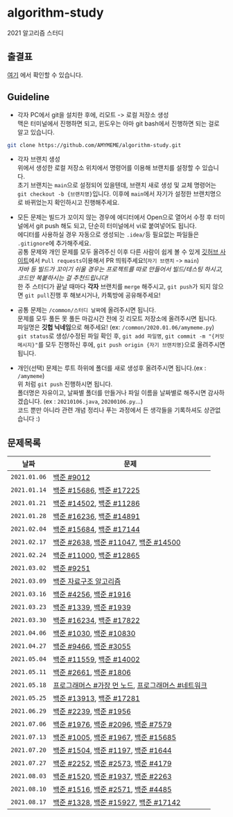 # algorithm-study

2021 알고리즘 스터디

## 출결표

[여기](https://docs.google.com/document/d/1aNvfxmfV1EfTn5taj55e0NNJAZxRZSOedg5M4Rh2S7s/edit?usp=sharing)
에서 확인할 수 있습니다.

## Guideline

- 각자 PC에서 git을 설치한 후에, 리모트 -> 로컬 저장소 생성  
  맥은 터미널에서 진행하면 되고, 윈도우는 아마 git bash에서 진행하면 되는 걸로 알고 있습니다.

```bash
git clone https://github.com/AMYMEME/algorithm-study.git
```

- 각자 브랜치 생성  
  위에서 생성한 로컬 저장소 위치에서 명령어를 이용해 브랜치를 설정할 수 있습니다.  
  초기 브랜치는 `main`으로 설정되어 있을텐데, 브랜치 새로 생성 및 교체 명령어는 `git checkout -b {브랜치명}`입니다.
  이후에 `main`에서 자기가 설정한 브랜치명으로 바뀌었는지 확인하시고 진행해주세요.

- 모든 문제는 빌드가 꼬이지 않는 경우에 에디터에서 Open으로 열어서 수정 후
  터미널에서 git push 해도 되고, 단순히 터미널에서 vi로 붙여넣어도 됩니다.  
  에디터를 사용하실 경우 자동으로 생성되는 `.idea/`등 필요없는 파일들은 `.gitignore`에 추가해주세요.  
  공통 문제와 개인 문제를 모두 올려주신 이후 다른 사람이 쉽게 볼 수 있게 [깃허브 사이트](https://github.com/AMYMEME/algorithm-study/pulls)에서
  `Pull requests`이용해서 PR 띄워주세요!(`자기 브랜치` -> `main`)  
  *자바 등 빌드가 꼬이기 쉬울 경우는 프로젝트를 따로 만들어서 빌드/테스팅 하시고, 코드만 복붙하시는 걸 추천드립니다!*  
  한 주 스터디가 끝날 때마다 **각자** 브랜치를 `merge` 해주시고, `git push`가 되지 않으면 `git pull`진행 후 해보시거나,
  카톡방에 공유해주세요!

- 공통 문제는 `/common/스터디 날짜`에 올려주시면 됩니다.  
  문제를 모두 풀든 못 풀든 마감시간 전에 깃 리모트 저장소에 올려주시면 됩니다.  
  파일명은 **깃헙 닉네임**으로 해주세요! (ex: `/common/2020.01.06/amymeme.py`)  
  `git status`로 생성/수정된 파일 확인 후, `git add 파일명`, `git commit -m "{커밋 메시지}"`를 모두 진행하신 후에,
  `git push origin {자기 브랜치명}`으로 올려주시면 됩니다.

- 개인(선택) 문제는 루트 하위에 폴더를 새로 생성후 올려주시면 됩니다.(ex : `/amymeme`)  
  위 처럼 `git push` 진행하시면 됩니다.  
  폴더명은 자유이고, 날짜별 폴더를 만들거나 파일 이름을 날짜별로 해주시면 감사하겠습니다. (ex : `20210106.java`, `20200106.py`...)  
  코드 뿐만 아니라 관련 개념 정리나 푸는 과정에서 든 생각들을 기록하셔도 상관없습니다 :)

## 문제목록

날짜|문제
---|-------
`2021.01.06`| [백준 #9012](https://www.acmicpc.net/problem/9012)
`2021.01.14`| [백준 #15686](https://www.acmicpc.net/problem/15686), [백준 #17225](https://www.acmicpc.net/problem/17225)
`2021.01.21`| [백준 #14502](https://www.acmicpc.net/problem/14502), [백준 #11286](https://www.acmicpc.net/problem/11286)
`2021.01.28`| [백준 #16236](https://www.acmicpc.net/problem/16236), [백준 #14891](https://www.acmicpc.net/problem/14891)
`2021.02.04`| [백준 #15684](https://www.acmicpc.net./problem/15684), [백준 #17144](https://www.acmicpc.net./problem/17144)
`2021.02.17`| [백준 #2638](https://www.acmicpc.net./problem/2638), [백준 #11047](https://www.acmicpc.net./problem/11047), [백준 #14500](https://www.acmicpc.net./problem/14500)
`2021.02.24`| [백준 #11000](https://www.acmicpc.net./problem/11000), [백준 #12865](https://www.acmicpc.net./problem/12865)
`2021.03.02`| [백준 #9251](https://www.acmicpc.net./problem/9251)
`2021.03.09`| [백준 자료구조 알고리즘](https://www.acmicpc.net/problemset?sort=ac_desc&algo=175)
`2021.03.16`| [백준 #4256](https://www.acmicpc.net/problem/4256), [백준 #1916](https://www.acmicpc.net/problem/1916)
`2021.03.23`| [백준 #1339](https://www.acmicpc.net/problem/1339), [백준 #1939](https://www.acmicpc.net/problem/1939)
`2021.03.30`| [백준 #16234](https://www.acmicpc.net/problem/16234), [백준 #17822](https://www.acmicpc.net/problem/17822)
`2021.04.06`| [백준 #1030](https://www.acmicpc.net/problem/1030), [백준 #10830](https://www.acmicpc.net/problem/10830)
`2021.04.27`| [백준 #9466](https://www.acmicpc.net/problem/9466), [백준 #3055](https://www.acmicpc.net/problem/3055)
`2021.05.04`| [백준 #11559](https://www.acmicpc.net/problem/11559), [백준 #14002](https://www.acmicpc.net/problem/14002)
`2021.05.11`| [백준 #2661](https://www.acmicpc.net/problem/2661), [백준 #1806](https://www.acmicpc.net/problem/1806)
`2021.05.18`| [프로그래머스 #가장 먼 노드](https://programmers.co.kr/learn/courses/30/lessons/49189), [프로그래머스 #네트워크](https://programmers.co.kr/learn/courses/30/lessons/43162)
`2021.05.25`| [백준 #13913](https://www.acmicpc.net/problem/13913), [백준 #17281](https://www.acmicpc.net/problem/17281)
`2021.06.29`| [백준 #2239](https://www.acmicpc.net/problem/2239), [백준 #1956](https://www.acmicpc.net/problem/1956)
`2021.07.06`| [백준 #1976](https://www.acmicpc.net/problem/1976), [백준 #2096](https://www.acmicpc.net/problem/2096), [백준 #7579](https://www.acmicpc.net/problem/7579)
`2021.07.13`| [백준 #1005](https://www.acmicpc.net/problem/1005), [백준 #1967](https://www.acmicpc.net/problem/1967), [백준 #15685](https://www.acmicpc.net/problem/15685)
`2021.07.20`| [백준 #1504](https://www.acmicpc.net/problem/1504), [백준 #1197](https://www.acmicpc.net/problem/1197), [백준 #1644](https://www.acmicpc.net/problem/1644)
`2021.07.27`| [백준 #2252](https://www.acmicpc.net/problem/2252), [백준 #2573](https://www.acmicpc.net/problem/2573), [백준 #4179](https://www.acmicpc.net/problem/4179)
`2021.08.03`| [백준 #1520](https://www.acmicpc.net/problem/1520), [백준 #1937](https://www.acmicpc.net/problem/1937), [백준 #2263](https://www.acmicpc.net/problem/2263)
`2021.08.10`| [백준 #1516](https://www.acmicpc.net/problem/1516), [백준 #2571](https://www.acmicpc.net/problem/2571), [백준 #4485](https://www.acmicpc.net/problem/4485)
`2021.08.17`| [백준 #1328](https://www.acmicpc.net/problem/1328), [백준 #15927](https://www.acmicpc.net/problem/15927), [백준 #17142](https://www.acmicpc.net/problem/17142)
